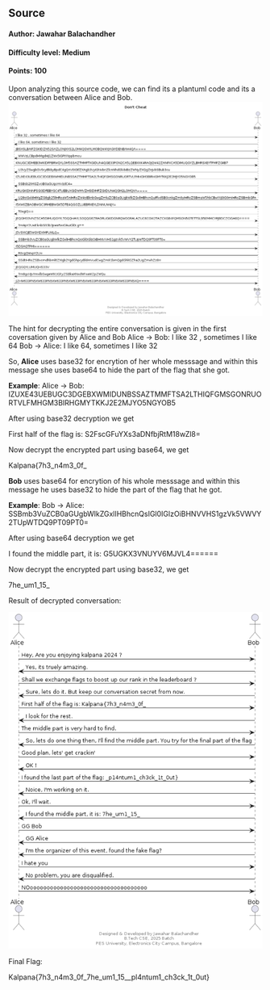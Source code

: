 ## Source
#### Author: Jawahar Balachandher
#### Difficulty level: Medium
#### Points: 100

Upon analyzing this source code, we can find its a plantuml code and its a conversation between Alice and Bob.
![Question](question.png)

The hint for decrypting the entire conversation is given in the first coversation given by Alice and Bob
Alice -> Bob: I like 32 , sometimes I like 64
Bob -> Alice: I like 64, sometimes I like 32

So, **Alice** uses base32 for encrytion of her whole messsage and within this message she uses base64 to hide the part of the flag that she got.

**Example**: 
Alice -> Bob: IZUXE43UEBUGC3DGEBXWMIDUNBSSAZTMMFTSA2LTHIQFGMSGONRUORTVLFMHGM3BIRHGMYTKKJ2E2MJYO5NGYOB5

After using base32 decryption we get

First half of the flag is: S2FscGFuYXs3aDNfbjRtM18wZl8=

Now decrypt the encrypted part using base64, we get

Kalpana{7h3_n4m3_0f_

**Bob** uses base64 for encrytion of his whole messsage and within this message he uses base32 to hide the part of the flag that he got.

**Example**: 
Bob -> Alice: SSBmb3VuZCB0aGUgbWlkZGxlIHBhcnQsIGl0IGlzOiBHNVVHS1gzVk5VWVY2TUpWTDQ9PT09PT0=

After using base64 decryption we get

I found the middle part, it is: G5UGKX3VNUYV6MJVL4======

Now decrypt the encrypted part using base32, we get

7he_um1_15_


Result of decrypted conversation:

![Solution](solution.png)

Final Flag:

Kalpana{7h3_n4m3_0f_7he_um1_15__pl4ntum1_ch3ck_1t_0ut}